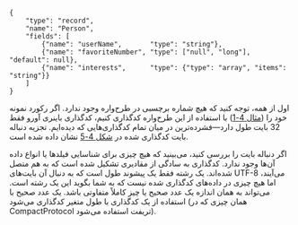```
{
    "type": "record",
    "name": "Person",
    "fields": [
        {"name": "userName",       "type": "string"},
        {"name": "favoriteNumber", "type": ["null", "long"], "default": null},
        {"name": "interests",      "type": {"type": "array", "items": "string"}}
    ]
}
```

اول از همه، توجه کنید که هیچ شماره برچسبی در طرح‌واره وجود ندارد. اگر رکورد نمونه خود را ([مثال 4-1](#fig_encoding_json)) با استفاده از این طرح‌واره کدگذاری کنیم، کدگذاری باینری آورو فقط 32 بایت طول دارد—فشرده‌ترین در میان تمام کدگذاری‌هایی که دیده‌ایم. تجزیه دنباله بایت کدگذاری شده در [شکل 4-5](#fig_encoding_avro) نشان داده شده است.

اگر دنباله بایت را بررسی کنید، می‌بینید که هیچ چیزی برای شناسایی فیلدها یا انواع داده آن‌ها وجود ندارد. کدگذاری به سادگی از مقادیری تشکیل شده است که به هم متصل شده‌اند. یک رشته فقط یک پیشوند طول است که به دنبال آن بایت‌های UTF-8 می‌آیند، اما هیچ چیزی در داده‌های کدگذاری شده نیست که به شما بگوید این یک رشته است. می‌تواند به همان اندازه یک عدد صحیح یا چیز کاملاً متفاوتی باشد. یک عدد صحیح با استفاده از یک کدگذاری با طول متغیر کدگذاری می‌شود (همان چیزی که در CompactProtocol تریفت استفاده می‌شود).